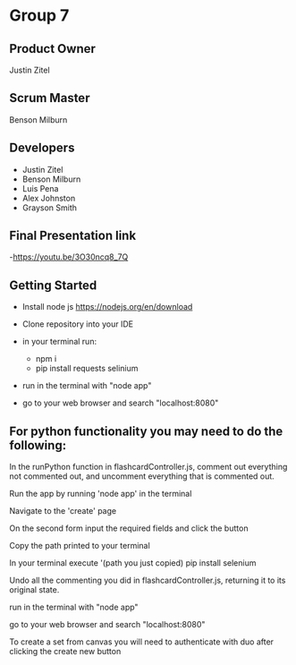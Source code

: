 # Group 7

## Product Owner
Justin Zitel

## Scrum Master
Benson Milburn

## Developers
- Justin Zitel
- Benson Milburn
- Luis Pena
- Alex Johnston
- Grayson Smith

## Final Presentation link
-https://youtu.be/3O30ncq8_7Q

## Getting Started
- Install node js https://nodejs.org/en/download
- Clone repository into your IDE
- in your terminal run:
  - npm i
  - pip install requests selinium

- run in the terminal with "node app"
- go to your web browser and search "localhost:8080"


## For python functionality you may need to do the following:
In the runPython function in flashcardController.js, comment out everything not commented out, and uncomment everything that is commented out.

Run the app by running 'node app' in the terminal

Navigate to the 'create' page

On the second form input the required fields and click the button

Copy the path printed to your terminal

In your terminal execute '(path you just copied) pip install selenium

Undo all the commenting you did in flashcardController.js, returning it to its original state.

run in the terminal with "node app"

go to your web browser and search "localhost:8080"

To create a set from canvas you will need to authenticate with duo after clicking the create new button
